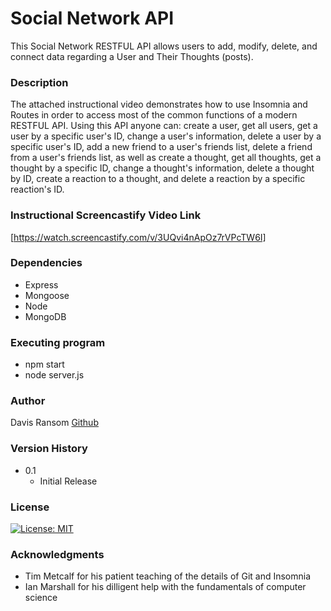 # Social Network API

This Social Network RESTFUL API allows users to add, modify, delete, and connect data regarding a User and Their Thoughts (posts). 

### Description

The attached instructional video demonstrates how to use Insomnia and Routes in order to access most of the common functions of a modern RESTFUL API. Using this API anyone can: create a user, get all users, get a user by a specific user's ID, change a user's information, delete a user by a specific user's ID, add a new friend to a user's friends list, delete a friend from a user's friends list, as well as create a thought, get all thoughts, get a thought by a specific ID, change a thought's information, delete a thought by ID, create a reaction to a thought, and delete a reaction by a specific reaction's ID.

### Instructional Screencastify Video Link
[https://watch.screencastify.com/v/3UQvi4nApOz7rVPcTW6I]

### Dependencies

* Express
* Mongoose
* Node
* MongoDB

### Executing program

* npm start
* node server.js

### Author

Davis Ransom 
 [Github](https://github.com/DavisRansom)

### Version History

* 0.1
    * Initial Release

### License

[![License: MIT](https://img.shields.io/badge/License-MIT-yellow.svg)](https://opensource.org/licenses/MIT)

### Acknowledgments

* Tim Metcalf for his patient teaching of the details of Git and Insomnia
* Ian Marshall for his dilligent help with the fundamentals of computer science